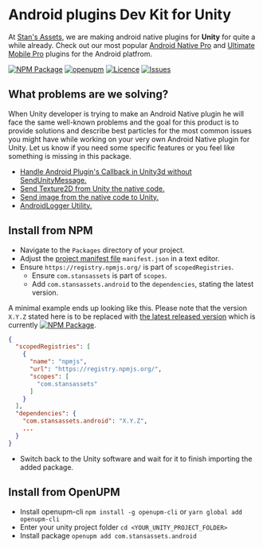 # Android plugins Dev Kit for Unity
At [Stan's Assets](https://stansassets.com/), we are making android native plugins for **Unity** for quite a while already. 
Check out our most popular [Android Native Pro](https://github.com/StansAssets/com.stansassets.android-native) and [Ultimate Mobile Pro](https://github.com/StansAssets/com.stansassets.ultimate-mobile) plugins for the Android platfrom.

[![NPM Package](https://img.shields.io/npm/v/com.stansassets.android)](https://www.npmjs.com/package/com.stansassets.android)
[![openupm](https://img.shields.io/npm/v/com.stansassets.android?label=openupm&registry_uri=https://package.openupm.com)](https://openupm.com/packages/com.stansassets.android/)
[![Licence](https://img.shields.io/npm/l/com.stansassets.android)](https://github.com/StansAssets/com.stansassets.android/blob/master/LICENSE)
[![Issues](https://img.shields.io/github/issues/StansAssets/com.stansassets.android)](https://github.com/StansAssets/com.stansassets.android/issues)

## What problems are we solving?
When Unity developer is trying to make an Android Native plugin he will face the same well-known problems and the goal for this product is to provide solutions and describe best particles for the most common issues you might have while working on your very own Android Native plugin for Unity.
Let us know if you need some specific features or you feel like something is missing in this package.
* [Handle Android Plugin's Callback in Unity3d without SendUnityMessage.](https://github.com/StansAssets/com.stansassest.unity.android/wiki/Handle-Android-Plugin's-Callback-in-Unity3d-without-SendUnityMessage)
* [Send Texture2D from Unity the native code.](https://github.com/StansAssets/com.stansassest.unity.android/wiki/Send-Texture2D-from-Unity-the-native-code)
* [Send image from the native code to Unity.](https://github.com/StansAssets/com.stansassest.unity.android/wiki/Send-image-from-the-native-code-to-Unity)
* [AndroidLogger Utility.](https://github.com/StansAssets/com.stansassest.unity.android/wiki/AndroidLogger-Utility)

## Install from NPM
* Navigate to the `Packages` directory of your project.
* Adjust the [project manifest file](https://docs.unity3d.com/Manual/upm-manifestPrj.html) `manifest.json` in a text editor.
* Ensure `https://registry.npmjs.org/` is part of `scopedRegistries`.
  * Ensure `com.stansassets` is part of `scopes`.
  * Add `com.stansassets.android` to the `dependencies`, stating the latest version.

A minimal example ends up looking like this. Please note that the version `X.Y.Z` stated here is to be replaced with [the latest released version](https://www.npmjs.com/package/com.stansassets.android) which is currently [![NPM Package](https://img.shields.io/npm/v/com.stansassets.android)](https://www.npmjs.com/package/com.stansassets.android).
  ```json
  {
    "scopedRegistries": [
      {
        "name": "npmjs",
        "url": "https://registry.npmjs.org/",
        "scopes": [
          "com.stansassets"
        ]
      }
    ],
    "dependencies": {
      "com.stansassets.android": "X.Y.Z",
      ...
    }
  }
  ```
* Switch back to the Unity software and wait for it to finish importing the added package.

## Install from OpenUPM
* Install openupm-cli `npm install -g openupm-cli` or `yarn global add openupm-cli`
* Enter your unity project folder `cd <YOUR_UNITY_PROJECT_FOLDER>`
* Install package `openupm add com.stansassets.android`
